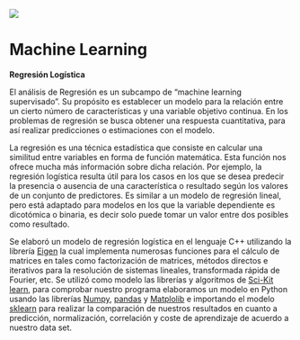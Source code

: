 ![](https://github.com/jchaves1406/Personales/blob/main/wallpaperbetter%20(1).jpg)
# Machine Learning

**Regresión Logística** 

El análisis de Regresión es un subcampo de “machine learning supervisado”. Su propósito es establecer un modelo para la relación entre un cierto número de características y una variable objetivo continua. En los problemas de regresión se busca obtener una respuesta cuantitativa, para así realizar predicciones o estimaciones con el modelo.  

La regresión es una técnica estadística que consiste en calcular una similitud entre variables en forma de función matemática. Esta función nos ofrece mucha más información sobre dicha relación. Por ejemplo, la regresión logística resulta útil para los casos en los que se desea predecir la presencia o ausencia de una característica o resultado según los valores de un conjunto de predictores. Es similar a un modelo de regresión lineal, pero está adaptado para modelos en los que la variable dependiente es dicotómica o binaria, es decir solo puede tomar un valor entre dos posibles como resultado. 

Se elaboró un modelo de regresión logística en el lenguaje C++ utilizando la librería [Eigen](https://eigen.tuxfamily.org/index.php?title=Main_Page) la cual implementa numerosas funciones para el cálculo de matrices en tales como factorización de matrices, métodos directos e iterativos para la resolución de sistemas lineales, transformada rápida de Fourier, etc. Se utilizó como modelo las librerías y algoritmos de [Sci-Kit learn](https://scikit-learn.org/stable/index.html), para comprobar nuestro programa elaboramos un modelo en Python usando las librerías [Numpy](https://numpy.org/), [pandas](https://pandas.pydata.org/) y [Matplolib](https://matplotlib.org/)  e importando el modelo [sklearn](https://scikit-learn.org/stable/modules/generated/sklearn.linear_model.LinearRegression.html) para realizar la comparación de nuestros resultados en cuanto a predicción, normalización, correlación y coste de aprendizaje de acuerdo a nuestro data set. 

